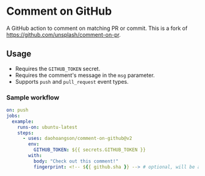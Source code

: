 # Comment on GitHub

A GitHub action to comment on matching PR or commit.
This is a fork of https://github.com/unsplash/comment-on-pr.

## Usage

- Requires the `GITHUB_TOKEN` secret.
- Requires the comment's message in the `msg` parameter.
- Supports `push` and `pull_request` event types.

### Sample workflow

```yaml
on: push
jobs:
  example:
    runs-on: ubuntu-latest
    steps:
      - uses: daohoangson/comment-on-github@v2
        env:
          GITHUB_TOKEN: ${{ secrets.GITHUB_TOKEN }}
        with:
          body: "Check out this comment!"
          fingerprint: <!-- ${{ github.sha }} --> # optional, will be appended to `body` and used to auto-merge comments
```

